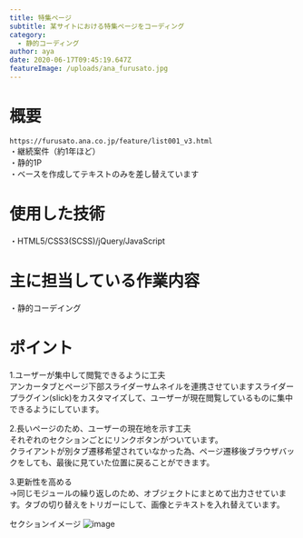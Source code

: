 ```yaml
---
title: 特集ページ
subtitle: 某サイトにおける特集ページをコーディング
category:
  - 静的コーディング
author: aya
date: 2020-06-17T09:45:19.647Z
featureImage: /uploads/ana_furusato.jpg
---
```

# 概要

`https://furusato.ana.co.jp/feature/list001_v3.html`\
・継続案件（約1年ほど）\
・静的1P\
・ベースを作成してテキストのみを差し替えています

# 使用した技術

・HTML5/CSS3(SCSS)/jQuery/JavaScript

# 主に担当している作業内容

・静的コーデイング

# ポイント

1.ユーザーが集中して閲覧できるように工夫  
アンカータブとページ下部スライダーサムネイルを連携させていますスライダープラグイン(slick)をカスタマイズして、ユーザーが現在閲覧しているものに集中できるようにしています。

2.長いページのため、ユーザーの現在地を示す工夫  \
それぞれのセクションごとにリンクボタンがついています。\
クライアントが別タブ遷移希望されていなかった為、ページ遷移後ブラウザバックをしても、最後に見ていた位置に戻ることができます。  　　

3.更新性を高める\
→同じモジュールの繰り返しのため、オブジェクトにまとめて出力させています。タブの切り替えをトリガーにして、画像とテキストを入れ替えています。

セクションイメージ ![image](/uploads/furusato.ana.co.jp_feature_list001_v3.html.png "section")